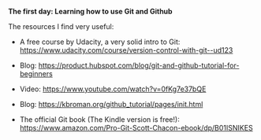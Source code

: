 <b> The first day: Learning how to use Git and Github </b>

The resources I find very useful:
- A free course by Udacity, a very solid intro to Git: https://www.udacity.com/course/version-control-with-git--ud123
- Blog: https://product.hubspot.com/blog/git-and-github-tutorial-for-beginners
- Video: https://www.youtube.com/watch?v=0fKg7e37bQE
- Blog: https://kbroman.org/github_tutorial/pages/init.html

- The official Git book (The Kindle version is free!): https://www.amazon.com/Pro-Git-Scott-Chacon-ebook/dp/B01ISNIKES
